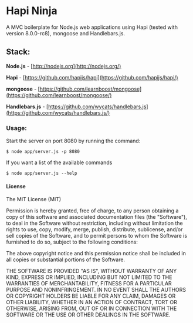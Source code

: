 Hapi Ninja
==========

A MVC boilerplate for Node.js web applications using Hapi (tested with version 8.0.0-rc8), mongoose and Handlebars.js. 

## Stack:
**Node.js** - [http://nodejs.org](http://nodejs.org/)

**Hapi** - [https://github.com/hapijs/hapi](https://github.com/hapijs/hapi/)

**mongoose** - [https://github.com/learnboost/mongoose](https://github.com/learnboost/mongoose/)

**Handlebars.js** - [https://github.com/wycats/handlebars.js](https://github.com/wycats/handlebars.js/)

### Usage:

Start the server on port 8080 by running the command:
```
$ node app/server.js -p 8080 
```

If you want a list of the available commands
```
$ node app/server.js --help
```

#### License

The MIT License (MIT)

Permission is hereby granted, free of charge, to any person obtaining a copy of
this software and associated documentation files (the "Software"), to deal in
the Software without restriction, including without limitation the rights to
use, copy, modify, merge, publish, distribute, sublicense, and/or sell copies of
the Software, and to permit persons to whom the Software is furnished to do so,
subject to the following conditions:

The above copyright notice and this permission notice shall be included in all
copies or substantial portions of the Software.

THE SOFTWARE IS PROVIDED "AS IS", WITHOUT WARRANTY OF ANY KIND, EXPRESS OR
IMPLIED, INCLUDING BUT NOT LIMITED TO THE WARRANTIES OF MERCHANTABILITY, FITNESS
FOR A PARTICULAR PURPOSE AND NONINFRINGEMENT. IN NO EVENT SHALL THE AUTHORS OR
COPYRIGHT HOLDERS BE LIABLE FOR ANY CLAIM, DAMAGES OR OTHER LIABILITY, WHETHER
IN AN ACTION OF CONTRACT, TORT OR OTHERWISE, ARISING FROM, OUT OF OR IN
CONNECTION WITH THE SOFTWARE OR THE USE OR OTHER DEALINGS IN THE SOFTWARE.